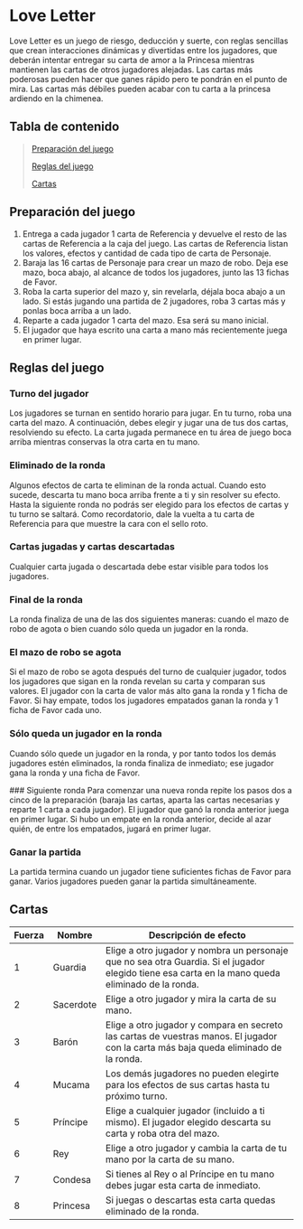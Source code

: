 Love Letter
===========

Love Letter es un juego de riesgo, deducción y suerte, con reglas sencillas que crean interacciones dinámicas y divertidas entre los jugadores, que deberán intentar entregar su carta de amor a la Princesa mientras mantienen las cartas de otros jugadores alejadas. 
Las cartas más poderosas pueden hacer que ganes rápido pero te pondrán en el punto de mira. Las cartas más débiles pueden acabar con tu carta a la princesa ardiendo en la chimenea.

## Tabla de contenido
>[Preparación del juego](#Preparación-del-juego)
>
>[Reglas del juego](#Reglas-del-juego)
>
>[Cartas](#Cartas)
>

## Preparación del juego
1. Entrega a cada jugador 1 carta de Referencia y devuelve el resto de las cartas de Referencia a la caja del juego. Las cartas de Referencia listan los valores, efectos y cantidad de cada tipo de carta de Personaje.
2. Baraja las 16 cartas de Personaje para crear un mazo de robo. Deja ese mazo, boca abajo, al alcance de todos los jugadores, junto las 13 fichas de Favor.
3. Roba la carta superior del mazo y, sin revelarla, déjala boca abajo a un lado. Si estás jugando una partida de 2 jugadores, roba 3 cartas más y ponlas boca arriba a un lado.
4. Reparte a cada jugador 1 carta del mazo. Esa será su mano inicial.
5. El jugador que haya escrito una carta a mano más recientemente juega en primer lugar.

## Reglas del juego

### Turno del jugador
Los jugadores se turnan en sentido horario para jugar. En tu turno, roba una carta del mazo. A continuación, debes elegir y jugar una de tus dos cartas, resolviendo su efecto. La carta jugada permanece en tu área de juego boca arriba mientras conservas la otra carta en tu mano.

### Eliminado de la ronda
Algunos efectos de carta te eliminan de la ronda actual. Cuando esto sucede, descarta tu mano boca arriba frente a ti y sin resolver su efecto. Hasta la siguiente ronda no podrás ser elegido para los efectos de cartas y tu turno se saltará. Como recordatorio, dale la vuelta a tu carta de Referencia para que muestre la cara con el sello roto.

### Cartas jugadas y cartas descartadas
Cualquier carta jugada o descartada debe estar visible para todos los jugadores.

### Final de la ronda
La ronda finaliza de una de las dos siguientes maneras: cuando el mazo de robo de agota o bien cuando sólo queda un jugador en la ronda.

### El mazo de robo se agota
Si el mazo de robo se agota después del turno de cualquier jugador, todos los jugadores que sigan en la ronda revelan su carta y comparan sus valores. El jugador con la carta de valor más alto gana la ronda y 1 ficha de Favor. Si hay empate, todos los jugadores empatados ganan la ronda y 1 ficha de Favor cada uno.

### Sólo queda un jugador en la ronda
Cuando sólo quede un jugador en la ronda, y por tanto todos los demás jugadores estén eliminados, la ronda finaliza de inmediato; ese jugador gana la ronda y una ficha de Favor.

### Siguiente ronda
Para comenzar una nueva ronda repite los pasos dos a cinco de la preparación (baraja las cartas, aparta las cartas necesarias y reparte 1 carta a cada jugador).
El jugador que ganó la ronda anterior juega en primer lugar.
Si hubo un empate en la ronda anterior, decide al azar quién, de entre los empatados, jugará en primer lugar.

### Ganar la partida
La partida termina cuando un jugador tiene suficientes fichas de Favor para ganar. Varios jugadores pueden ganar la partida simultáneamente.

## Cartas
| Fuerza |   Nombre  | Descripción de efecto |
|--------|-----------|-----------------------|
|   1    | Guardia   | Elige a otro jugador y nombra un personaje que no sea otra Guardia. Si el jugador elegido tiene esa carta en la mano queda eliminado de la ronda. |
|   2    | Sacerdote | Elige a otro jugador y mira la carta de su mano. |
|   3    | Barón     | Elige a otro jugador y compara en secreto las cartas de vuestras manos. El jugador con la carta más baja queda eliminado de la ronda. |
|   4    | Mucama    | Los demás jugadores no pueden elegirte para los efectos de sus cartas hasta tu próximo turno. |
|   5    | Príncipe  | Elige a cualquier jugador (incluido a ti mismo). El jugador elegido descarta su carta y roba otra del mazo. |
|   6    | Rey       | Elige a otro jugador y cambia la carta de tu mano por la carta de su mano. |
|   7    | Condesa   | Si tienes al Rey o al Príncipe en tu mano debes jugar esta carta de inmediato. |
|   8    | Princesa  | Si juegas o descartas esta carta quedas eliminado de la ronda. |
